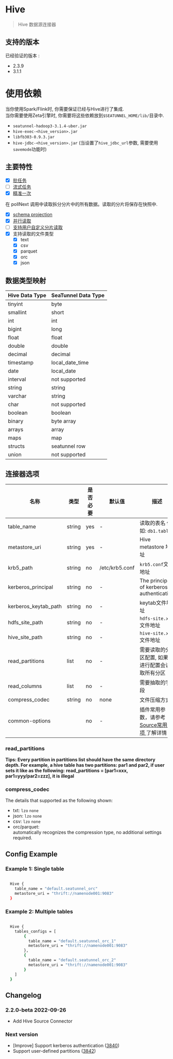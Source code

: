 # Hive

> Hive 数据源连接器

## 支持的版本

已经验证的版本 :
- 2.3.9
- 3.1.1

# 使用依赖

当你使用Spark/Flink时, 你需要保证已经与Hive进行了集成.  
当你需要使用Zeta引擎时, 你需要将这些依赖放到`$SEATUNNEL_HOME/lib/`目录中.
- `seatunnel-hadoop3-3.1.4-uber.jar`
- `hive-exec-<hive_version>.jar`
- `libfb303-0.9.3.jar`
- `hive-jdbc-<hive_version>.jar` (当设置了`hive_jdbc_url`参数, 需要使用`savemode`功能时)

## 主要特性

- [x] [批任务](../../concept/connector-v2-features.md)
- [ ] [流式任务](../../concept/connector-v2-features.md)
- [x] [精准一次](../../concept/connector-v2-features.md)

在 pollNext 调用中读取拆分分片中的所有数据。读取的分片将保存在快照中.

- [x] [schema projection](../../concept/connector-v2-features.md)
- [x] [并行读取](../../concept/connector-v2-features.md)
- [ ] [支持用户自定义分片读取](../../concept/connector-v2-features.md)
- [x] 支持读取的文件类型
  - [x] text
  - [x] csv
  - [x] parquet
  - [x] orc
  - [x] json

## 数据类型映射

| Hive Data Type | SeaTunnel Data Type |
|----------------|---------------------|
| tinyint        | byte                |
| smallint       | short               |
| int            | int                 |
| bigint         | long                |
| float          | float               |
| double         | double              |
| decimal        | decimal             |
| timestamp      | local_date_time     |
| date           | local_date          |
| interval       | not supported       |
| string         | string              |
| varchar        | string              |
| char           | not supported       |
| boolean        | boolean             |
| binary         | byte array          |
| arrays         | array               |
| maps           | map                 |
| structs        | seatunnel row       |
| union          | not supported       |

## 连接器选项

|          名称          |   类型   | 是否必要 |      默认值       |                        描述                        |
|----------------------|--------|------|----------------|--------------------------------------------------|
| table_name           | string | yes  | -              | 读取的表名 例如: `db1.table1`                           |
| metastore_uri        | string | yes  | -              | Hive metastore 地址                                |
| krb5_path            | string | no   | /etc/krb5.conf | `krb5.conf`文件地址                                  |
| kerberos_principal   | string | no   | -              | The principal of kerberos authentication         |
| kerberos_keytab_path | string | no   | -              | keytab文件地址                                       |
| hdfs_site_path       | string | no   | -              | `hdfs-site.xml`文件地址                              |
| hive_site_path       | string | no   | -              | `hive-site.xml`文件地址                              |
| read_partitions      | list   | no   | -              | 需要读取的分区配置, 如果未进行配置会读取所有分区                        |
| read_columns         | list   | no   | -              | 需要抽取的字段                                          |
| compress_codec       | string | no   | none           | 文件压缩方式                                           |
| common-options       |        | no   | -              | 插件常用参数，请参考 [Source常用选项 ](common-options.md) 了解详情 |

### read_partitions

**Tips: Every partition in partitions list should have the same directory depth. For example, a hive table has two partitions: par1 and par2, if user sets it like as the following:**
**read_partitions = [par1=xxx, par1=yyy/par2=zzz], it is illegal**

### compress_codec

The details that supported as the following shown:

- txt: `lzo` `none`
- json: `lzo` `none`
- csv: `lzo` `none`
- orc/parquet:  
  automatically recognizes the compression type, no additional settings required.

## Config Example

### Example 1: Single table

```bash

  Hive {
    table_name = "default.seatunnel_orc"
    metastore_uri = "thrift://namenode001:9083"
  }

```

### Example 2: Multiple tables

```bash

  Hive {
    tables_configs = [
        {
          table_name = "default.seatunnel_orc_1"
          metastore_uri = "thrift://namenode001:9083"
        },
        {
          table_name = "default.seatunnel_orc_2"
          metastore_uri = "thrift://namenode001:9083"
        }
    ]
  }

```

## Changelog

### 2.2.0-beta 2022-09-26

- Add Hive Source Connector

### Next version

- [Improve] Support kerberos authentication ([3840](https://github.com/apache/seatunnel/pull/3840))
- Support user-defined partitions ([3842](https://github.com/apache/seatunnel/pull/3842))

